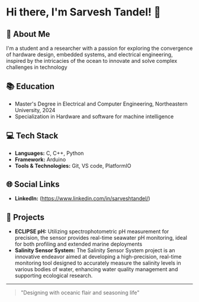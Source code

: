 <!--
**SarveshKT/SarveshKT** is a ✨ _special_ ✨ repository because its `README.md` (this file) appears on your GitHub profile.

Here are some ideas to get you started:

- 🔭 I’m currently working on ...
- 🌱 I’m currently learning ...
- 👯 I’m looking to collaborate on ...
- 🤔 I’m looking for help with ...
- 💬 Ask me about ...
- 📫 How to reach me: ...
- 😄 Pronouns: ...
- ⚡ Fun fact: ...
-->
# Hi there, I'm Sarvesh Tandel! 👋

## 🚀 About Me
I'm a student and a researcher with a passion for exploring the convergence of hardware design, embedded systems, and electrical engineering, inspired by the intricacies of the ocean to innovate and solve complex challenges in technology

## 📚 Education
- Master's Degree in Electrical and Computer Engineering, Northeastern University, 2024
- Specialization in Hardware and software for machine intelligence

## 💻 Tech Stack
- **Languages:** C, C++, Python
- **Framework:** Arduino
- **Tools & Technologies:** Git, VS code, PlatformIO

## 🌐 Social Links
- **LinkedIn:** (https://www.linkedin.com/in/sarveshtandel/)

## 🎨 Projects
- **ECLIPSE pH:** Utilizing spectrophotometric pH measurement for precision, the sensor provides real-time seawater pH monitoring, ideal for both profiling and extended marine deployments
- **Salinity Sensor System:** The Salinity Sensor System project is an innovative endeavor aimed at developing a high-precision, real-time monitoring tool designed to accurately measure the salinity levels in various bodies of water, enhancing water quality management and supporting ecological research.

---
> "Designing with oceanic flair and seasoning life"
